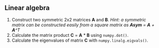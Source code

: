 <!--
SPDX-FileCopyrightText: 2019 CSC - IT Center for Science Ltd. <www.csc.fi>

SPDX-License-Identifier: CC-BY-NC-SA-4.0
-->

## Linear algebra

1. Construct two symmetric 2x2 matrices **A** and **B**.
   *Hint: a symmetric matrix can be constructed easily from a square matrix
   as **Asym** = **A** + **A**^T*
2. Calculate the matrix product **C** = **A** * **B** using `numpy.dot()`.
3. Calculate the eigenvalues of matrix **C** with `numpy.linalg.eigvals()`.
